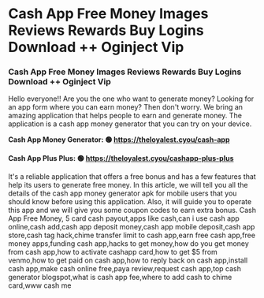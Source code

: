 # Cash App Free Money Images Reviews Rewards Buy Logins Download ++ Oginject Vip

### Cash App Free Money Images Reviews Rewards Buy Logins Download ++ Oginject Vip

Hello everyone!! Are you the one who want to generate money? Looking for an app form where you can earn money? Then don't worry. We bring an amazing application that helps people to earn and generate money. The application is a cash app money generator that you can try on your device.

<strong>Cash App Money Generator: 🟢 https://theloyalest.cyou/cash-app</strong>

<strong>Cash App Plus Plus: 🟢 https://theloyalest.cyou/cashapp-plus-plus</strong>

It's a reliable application that offers a free bonus and has a few features that help its users to generate free money. In this article, we will tell you all the details of the cash app money generator apk for mobile users that you should know before using this application. Also, it will guide you to operate this app and we will give you some coupon codes to earn extra bonus. Cash App Free Money, 5 card cash payout,apps like cash,can i use cash app online,cash add,cash app deposit money,cash app mobile deposit,cash app store,cash tag hack,chime transfer limit to cash app,earn free cash app,free money apps,funding cash app,hacks to get money,how do you get money from cash app,how to activate cashapp card,how to get $5 from venmo,how to get paid on cash app,how to reply back on cash app,install cash app,make cash online free,paya review,request cash app,top cash generator blogspot,what is cash app fee,where to add cash to chime card,www cash me
